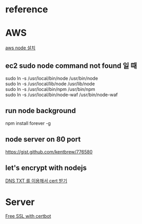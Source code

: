 # reference
# AWS
[aws node 설치](http://behonestar.tistory.com/39)
## ec2 sudo node command not found 일 때
sudo ln -s /usr/local/bin/node /usr/bin/node  
sudo ln -s /usr/local/lib/node /usr/lib/node  
sudo ln -s /usr/local/bin/npm /usr/bin/npm  
sudo ln -s /usr/local/bin/node-waf /usr/bin/node-waf  
## run node background
npm install forever -g

## node server on 80 port
https://gist.github.com/kentbrew/776580
## let's encrypt with nodejs
[DNS TXT 를 이용해서 cert 받기](https://stackoverflow.com/questions/40199580/how-can-i-use-a-letsencrypt-ssl-cert-in-my-heroku-node-express-app)

# Server
[Free SSL with certbot](https://certbot.eff.org/lets-encrypt/osx-other)
